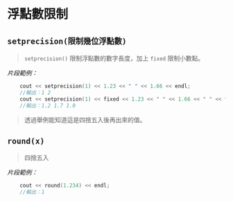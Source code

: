 # 浮點數限制

## `setprecision(限制幾位浮點數)`
  > `setprecision()` 限制浮點數的數字長度，加上 `fixed` 限制小數點。

  *片段範例：*
  ```cpp
      cout << setprecision(1) << 1.23 << " " << 1.66 << endl;
      //輸出：1 2
      cout << setprecision(1) << fixed << 1.23 << " " << 1.66 << " " << float(1) << endl;
      //輸出：1.2 1.7 1.0
  ```
> 透過舉例能知道這是四捨五入後再出來的值。

## `round(x)`
  > 四捨五入

  *片段範例：*
  ```cpp
      cout << round(1.234) << endl;
      //輸出：1
  ```
